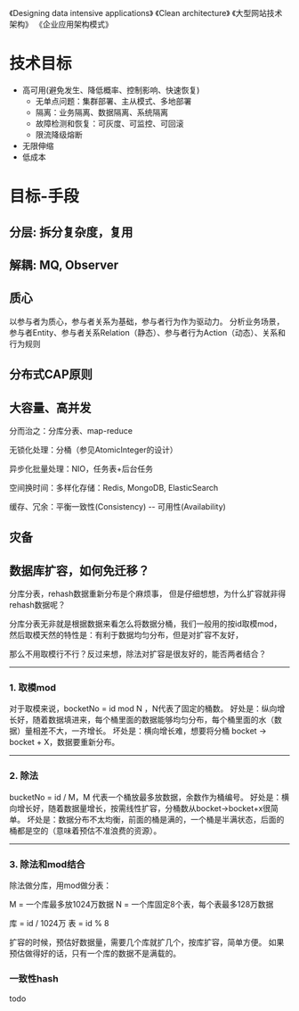 

《Designing data intensive applications》
《Clean architecture》
《大型网站技术架构》
《企业应用架构模式》


# 技术目标
- 高可用(避免发生、降低概率、控制影响、快速恢复)
    - 无单点问题：集群部署、主从模式、多地部署
    - 隔离：业务隔离、数据隔离、系统隔离
    - 故障检测和恢复：可灰度、可监控、可回滚
    - 限流降级熔断
- 无限伸缩
- 低成本


# 目标-手段
## 分层: 拆分复杂度，复用
## 解耦: MQ, Observer
## 质心
以参与者为质心，参与者关系为基础，参与者行为作为驱动力。
分析业务场景，参与者Entity、参与者关系Relation（静态）、参与者行为Action（动态）、关系和行为规则


## 分布式CAP原则

## 大容量、高并发
分而治之：分库分表、map-reduce

无锁化处理：分桶（参见AtomicInteger的设计）

异步化批量处理：NIO，任务表+后台任务

空间换时间：多样化存储：Redis, MongoDB, ElasticSearch

缓存、冗余：平衡一致性(Consistency) -- 可用性(Availability)

## 灾备


## 数据库扩容，如何免迁移？

分库分表，rehash数据重新分布是个麻烦事，
但是仔细想想，为什么扩容就非得rehash数据呢？

分库分表无非就是根据数据来看怎么将数据分桶，我们一般用的按id取模mod，
然后取模天然的特性是：有利于数据均匀分布，但是对扩容不友好，

那么不用取模行不行？反过来想，除法对扩容是很友好的，能否两者结合？

---

### 1. 取模mod 
对于取模来说，bocketNo = id mod N ，N代表了固定的桶数。
好处是：纵向增长好，随着数据填进来，每个桶里面的数据能够均匀分布，每个桶里面的水（数据）量相差不大，一齐增长。
坏处是：横向增长难，想要将分桶 bocket -> bocket + X，数据要重新分布。

---

### 2. 除法
bucketNo = id / M，M 代表一个桶放最多放数据，余数作为桶编号。
好处是：横向增长好，随着数据量增长，按需线性扩容，分桶数从bocket->bocket+x很简单。
坏处是：数据分布不太均衡，前面的桶是满的，一个桶是半满状态，后面的桶都是空的（意味着预估不准浪费的资源）。

---
### 3. 除法和mod结合
除法做分库，用mod做分表：

M = 一个库最多放1024万数据
N = 一个库固定8个表，每个表最多128万数据

库 = id / 1024万
表 = id % 8

扩容的时候，预估好数据量，需要几个库就扩几个，按库扩容，简单方便。
如果预估做得好的话，只有一个库的数据不是满载的。


### 一致性hash 
todo







